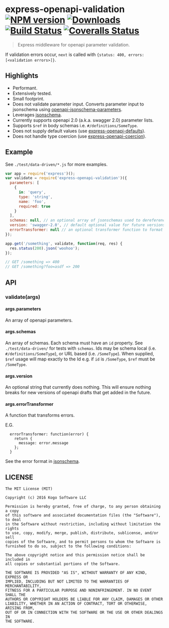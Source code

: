 # express-openapi-validation [![NPM version][npm-image]][npm-url] [![Downloads][downloads-image]][npm-url] [![Build Status][travis-image]][travis-url] [![Coveralls Status][coveralls-image]][coveralls-url]
> Express middleware for openapi parameter validation.

If validation errors occur, `next` is called with `{status: 400, errors: [<validation errors>]}`.

## Highlights

* Performant.
* Extensively tested.
* Small footprint.
* Does not validate parameter input.  Converts parameter input to jsonschema using [openapi-jsonschema-parameters](https://github.com/kogosoftwarellc/openapi-jsonschema-parameters).
* Leverages [jsonschema](https://www.npmjs.com/package/jsonschema).
* Currently supports openapi 2.0 (a.k.a. swagger 2.0) parameter lists.
* Supports `$ref` in body schemas i.e. `#/definitions/SomeType`.
* Does not supply default values (use [express-openapi-defaults](http://github.com/kogosoftwarellc/express-openapi-defaults)).
* Does not handle type coercion (use [express-openapi-coercion](http://github.com/kogosoftwarellc/express-openapi-coercion)).

## Example

See `./test/data-driven/*.js` for more examples.

```javascript
var app = require('express')();
var validate = require('express-openapi-validation')({
  parameters: [
    {
      in: 'query',
      type: 'string',
      name: 'foo',
      required: true
    }
  ],
  schemas: null, // an optional array of jsonschemas used to dereference $ref
  version: 'swagger-2.0', // default optional value for future versions of openapi
  errorTransformer: null // an optional transformer function to format errors
});

app.get('/something', validate, function(req, res) {
  res.status(200).json('woohoo');
});

// GET /something => 400
// GET /something?foo=asdf => 200
```

## API

### validate(args)
#### args.parameters

An array of openapi parameters.

#### args.schemas

An array of schemas.  Each schema must have an `id` property.  See `./test/data-driven/`
for tests with `schemas`.  Ids may be schema local (i.e. `#/definitions/SomeType`),
or URL based (i.e. `/SomeType`).  When supplied, `$ref` usage will map exactly to the
Id e.g. if `id` is `/SomeType`, `$ref` must be `/SomeType`.

#### args.version

An optional string that currently does nothing.  This will ensure nothing breaks
for new versions of openapi drafts that get added in the future.

#### args.errorTransformer

A function that transforms errors.

E.G.

```
  errorTransformer: function(error) {
    return {
      message: error.message
    };
  }
```

See the error format in [jsonschema](https://www.npmjs.com/package/jsonschema).

## LICENSE
``````
The MIT License (MIT)

Copyright (c) 2016 Kogo Software LLC

Permission is hereby granted, free of charge, to any person obtaining a copy
of this software and associated documentation files (the "Software"), to deal
in the Software without restriction, including without limitation the rights
to use, copy, modify, merge, publish, distribute, sublicense, and/or sell
copies of the Software, and to permit persons to whom the Software is
furnished to do so, subject to the following conditions:

The above copyright notice and this permission notice shall be included in
all copies or substantial portions of the Software.

THE SOFTWARE IS PROVIDED "AS IS", WITHOUT WARRANTY OF ANY KIND, EXPRESS OR
IMPLIED, INCLUDING BUT NOT LIMITED TO THE WARRANTIES OF MERCHANTABILITY,
FITNESS FOR A PARTICULAR PURPOSE AND NONINFRINGEMENT. IN NO EVENT SHALL THE
AUTHORS OR COPYRIGHT HOLDERS BE LIABLE FOR ANY CLAIM, DAMAGES OR OTHER
LIABILITY, WHETHER IN AN ACTION OF CONTRACT, TORT OR OTHERWISE, ARISING FROM,
OUT OF OR IN CONNECTION WITH THE SOFTWARE OR THE USE OR OTHER DEALINGS IN
THE SOFTWARE.
``````

[downloads-image]: http://img.shields.io/npm/dm/express-openapi-validation.svg
[npm-url]: https://npmjs.org/package/express-openapi-validation
[npm-image]: http://img.shields.io/npm/v/express-openapi-validation.svg

[travis-url]: https://travis-ci.org/kogosoftwarellc/express-openapi-validation
[travis-image]: http://img.shields.io/travis/kogosoftwarellc/express-openapi-validation.svg

[coveralls-url]: https://coveralls.io/r/kogosoftwarellc/express-openapi-validation
[coveralls-image]: http://img.shields.io/coveralls/kogosoftwarellc/express-openapi-validation/master.svg
